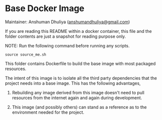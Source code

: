 Base Docker Image
=========================
Maintainer: Anshuman Dhuliya (anshumandhuliya@gmail.com)

If you are reading this README within a docker container,
this file and the folder contents are just a snapshot for
reading purpose only.

NOTE: Run the following command before running any scripts.

    source source_me.sh

This folder contains Dockerfile to build
the base image with most packaged resources.

The intent of this image is to isolate all the
third party dependencies that the project needs into
a base image. This has the following advantages,

1. Rebuilding any image derived from this image
   doesn't need to pull resources from the internet
   again and again during development.

2. This image (and possibly others) can stand as a reference as to the
   environment needed for the project.

